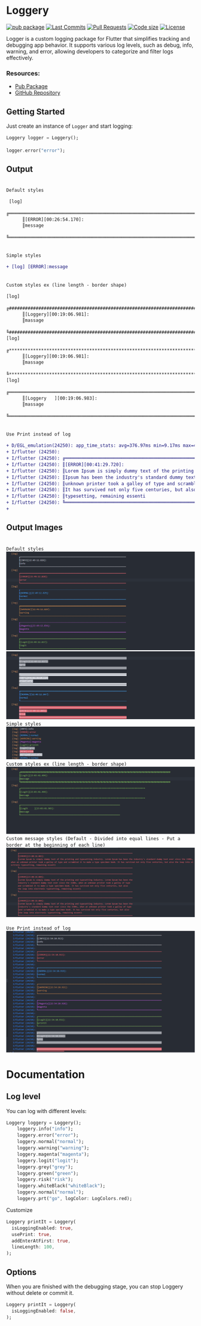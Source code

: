 # Loggery

[![pub package](https://img.shields.io/pub/v/loggery.svg?logo=dart&logoColor=00b9fc)](https://pub.dartlang.org/packages/loggery)
[![Last Commits](https://img.shields.io/github/last-commit/EslamFares/Loggery?logo=git&logoColor=white)](https://github.com/EslamFares/Loggery/commits/main)
[![Pull Requests](https://img.shields.io/github/issues-pr/EslamFares/Loggery?logo=github&logoColor=white)](https://github.com/EslamFares/Loggery/pulls)
[![Code size](https://img.shields.io/github/languages/code-size/EslamFares/Loggery?logo=github&logoColor=white)](https://github.com/EslamFares/Loggery)
[![License](https://img.shields.io/github/license/EslamFares/loggery?logo=open-source-initiative&logoColor=green)](https://github.com/EslamFares/Loggery/blob/main/LICENSE)

Logger is a custom logging package for Flutter that simplifies tracking and debugging app behavior. It supports various log levels, such as debug, info, warning, and error, allowing developers to categorize and filter logs effectively.<br>


### Resources:

- [Pub Package](https://pub.dev/packages/loggery)
- [GitHub Repository](https://github.com/EslamFares/Loggery)

## Getting Started

Just create an instance of `Logger` and start logging:

```dart
Loggery logger = Loggery();

logger.error("error");
```

## Output
<br> `Default styles` <br>
```
 [log] 
      ╔════════════════════════════════════════════════════════════════════════════════════
      ║[ERROR][00:26:54.170]:
      ║message
      ╚════════════════════════════════════════════════════════════════════════════════════
```
<br> `Simple styles` <br>
```diff
+ [log] [ERROR]:message
```
<br> `Custom styles ex (line length - border shape)` <br>
```
[log] 
      ╔#######################################################################################################################
      ║[Loggery][00:19:06.981]:
      ║massage
      ╚#######################################################################################################################
[log] 
      ╔***************************************************************************************************
      ║[Loggery][00:19:06.981]:
      ║massage
      ╚***************************************************************************************************
[log] 
      ╔═══════════════════════════════════════════════════════════════════════════════
      ║[Loggery   ][00:19:06.983]:
      ║massage
      ╚═══════════════════════════════════════════════════════════════════════════════
```

<br> `Use Print instead of log` <br>
```diff
+ D/EGL_emulation(24250): app_time_stats: avg=376.97ms min=9.17ms max=4292.33ms count=12
+ I/flutter (24250): 
+ I/flutter (24250): ╔════════════════════════════════════════════════════════════════════════════════════
+ I/flutter (24250): ║[ERROR][00:41:29.720]:
+ I/flutter (24250): ║Lorem Ipsum is simply dummy text of the printing and typesetting industry. Lorem
+ I/flutter (24250): ║Ipsum has been the industry's standard dummy text ever since the 1500s, when an
+ I/flutter (24250): ║unknown printer took a galley of type and scrambled it to make a type specimen book.
+ I/flutter (24250): ║It has survived not only five centuries, but also the leap into electronic
+ I/flutter (24250): ║typesetting, remaining essenti
+ I/flutter (24250): ╚════════════════════════════════════════════════════════════════════════════════════
+
```

## Output Images
<br> `Default styles` <br>
![](https://github.com/EslamFares/My-Gallery/blob/master/log_it/1.png)
![](https://github.com/EslamFares/My-Gallery/blob/master/log_it/2.png)
<br> `Simple styles` <br>
![](https://github.com/EslamFares/My-Gallery/blob/master/log_it/simple%20shape.png)
<br> `Custom styles ex (line length - border shape)` <br>
![](https://github.com/EslamFares/My-Gallery/blob/master/log_it/custoum%20line%20width%20-%20border%20.png)
<br> `Custom message styles (Default - Divided into equal lines - Put a border at the beginning of each line)` <br>
![](https://github.com/EslamFares/My-Gallery/blob/master/log_it/large%20text%20customize.png)<br>
<br> `Use Print instead of log` <br>
![](https://github.com/EslamFares/My-Gallery/blob/master/log_it/prt1.png)<br>



# Documentation

## Log level

You can log with different levels:

```dart
Loggery loggery = Loggery();
    loggery.info("info");
    loggery.error("error");
    loggery.normal("normal");
    loggery.warning("warning");
    loggery.magenta("magenta");
    loggery.logit("logit");
    loggery.grey("grey");
    loggery.green("green");
    loggery.risk("risk");
    loggery.whiteBlack("whiteBlack");
    loggery.normal("normal");
    loggery.prt("go", logColor: LogColors.red);

```

Customize

```dart
Loggery printIt = Loggery(
  isLoggingEnabled: true,
  usePrint: true,
  addEnterAtFirst: true,
  lineLength: 100,
);
```

## Options

When you are finished with the debugging stage, you can stop Loggery without delete or commit it.
```dart
Loggery printIt = Loggery(
  isLoggingEnabled: false,
);
```
